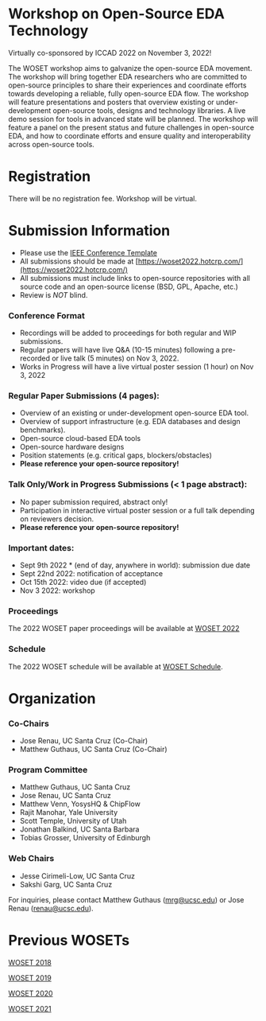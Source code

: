 
# Workshop on Open-Source EDA Technology

Virtually co-sponsored by ICCAD 2022 on November 3, 2022!

The WOSET workshop aims to galvanize the open-source EDA movement. The
workshop will bring together EDA researchers who are committed to
open-source principles to share their experiences and coordinate
efforts towards developing a reliable, fully open-source EDA flow. The
workshop will feature presentations and posters that overview existing
or under-development open-source tools, designs and technology
libraries. A live demo session for tools in advanced state will be
planned. The workshop will feature a panel on the present status and
future challenges in open-source EDA, and how to coordinate efforts
and ensure quality and interoperability across open-source tools.

# Registration

There will be no registration fee. Workshop will be virtual.

# Submission Information

* Please use the [IEEE Conference Template](https://www.ieee.org/conferences/publishing/templates.html)
* All submissions should be made at [https://woset2022.hotcrp.com/](https://woset2022.hotcrp.com/)
* All submissions must include links to open-source repositories with all source code and an open-source license (BSD, GPL, Apache, etc.)
* Review is *NOT* blind.

### Conference Format
* Recordings will be added to proceedings for both regular and WIP submissions.
* Regular papers will have live Q&A (10-15 minutes) following a pre-recorded or live talk (5 minutes) on Nov 3, 2022.
* Works in Progress will have a live virtual poster session (1 hour) on Nov 3, 2022

### Regular Paper Submissions (4 pages):
* Overview of an existing or under-development open-source EDA tool.
* Overview of support infrastructure (e.g. EDA databases and design benchmarks).
* Open-source cloud-based EDA tools
* Open-source hardware designs
* Position statements (e.g. critical gaps, blockers/obstacles)
* **Please reference your open-source repository!**

### Talk Only/Work in Progress Submissions (< 1 page abstract):
* No paper submission required, abstract only!
* Participation in interactive virtual poster session or a full talk depending on reviewers decision.
* **Please reference your open-source repository!**

### Important dates:
* Sept 9th 2022 * (end of day, anywhere in world): submission due date
* Sept 22nd 2022: notification of acceptance
* Oct 15th 2022: video due (if accepted)
* Nov 3 2022: workshop

### Proceedings

The 2022 WOSET paper proceedings will be available at
[WOSET 2022](WOSET2022.md)

### Schedule

The 2022 WOSET schedule will be available at
[WOSET Schedule](WOSET2022-schedule.md).

# Organization

### Co-Chairs
* Jose Renau, UC Santa Cruz (Co-Chair)
* Matthew Guthaus, UC Santa Cruz (Co-Chair)

### Program Committee
* Matthew Guthaus, UC Santa Cruz
* Jose Renau, UC Santa Cruz
* Matthew Venn, YosysHQ & ChipFlow
* Rajit Manohar, Yale University
* Scott Temple, University of Utah
* Jonathan Balkind, UC Santa Barbara
* Tobias Grosser, University of Edinburgh


### Web Chairs
* Jesse Cirimeli-Low, UC Santa Cruz
* Sakshi Garg, UC Santa Cruz

For inquiries, please contact Matthew Guthaus (mrg@ucsc.edu) or Jose Renau (renau@ucsc.edu).

# Previous WOSETs

[WOSET 2018](WOSET2018.md)

[WOSET 2019](WOSET2019.md)

[WOSET 2020](WOSET2020.md)

[WOSET 2021](WOSET2021.md)
